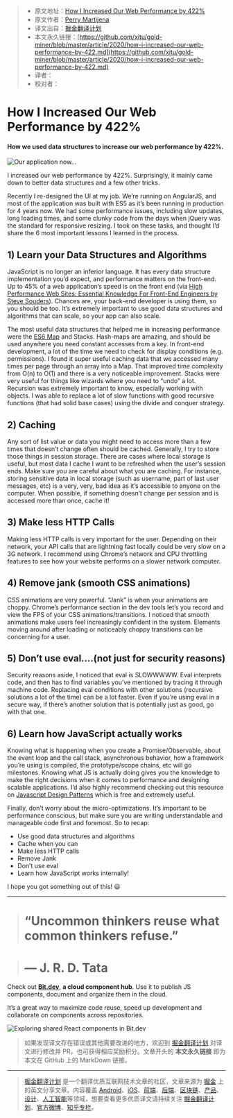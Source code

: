 > * 原文地址：[How I Increased Our Web Performance by 422%](https://blog.bitsrc.io/how-i-increased-our-web-performance-by-422-84e4997132ff)
> * 原文作者：[Perry Martijena](https://medium.com/@thisisnotperry)
> * 译文出自：[掘金翻译计划](https://github.com/xitu/gold-miner)
> * 本文永久链接：[https://github.com/xitu/gold-miner/blob/master/article/2020/how-i-increased-our-web-performance-by-422.md](https://github.com/xitu/gold-miner/blob/master/article/2020/how-i-increased-our-web-performance-by-422.md)
> * 译者：
> * 校对者：

# How I Increased Our Web Performance by 422%

#### How we used data structures to increase our web performance by 422%.

![Our application now…](https://cdn-images-1.medium.com/max/5200/0*jDO8rVIDpzTq0vGx.jpeg)

I increased our web performance by 422%. Surprisingly, it mainly came down to better data structures and a few other tricks.

Recently I re-designed the UI at my job. We’re running on AngularJS, and most of the application was built with ES5 as it’s been running in production for 4 years now. We had some performance issues, including slow updates, long loading times, and some clunky code from the days when jQuery was the standard for responsive resizing. I took on these tasks, and thought I’d share the 6 most important lessons I learned in the process.

## 1) Learn your Data Structures and Algorithms

JavaScript is no longer an inferior language. It has every data structure implementation you’d expect, and performance matters on the front-end. Up to 45% of a web application’s speed is on the front end (via [High Performance Web Sites: Essential Knowledge For Front-End Engineers by Steve Souders](http://shop.oreilly.com/product/9780596529307.do)). Chances are, your back-end developer is using them, so you should be too. It’s extremely important to use good data structures and algorithms that can scale, so your app can also scale.

The most useful data structures that helped me in increasing performance were the [ES6 Map](https://developer.mozilla.org/en-US/docs/Web/JavaScript/Reference/Global_Objects/Map) and Stacks. Hash-maps are amazing, and should be used anywhere you need constant accesses from a key. In front-end development, a lot of the time we need to check for display conditions (e.g. permissions). I found it super useful caching data that we accessed many times per page through an array into a Map. That improved time complexity from O(n) to O(1) and there is a very noticeable improvement. Stacks were very useful for things like wizards where you need to “undo” a lot. Recursion was extremely important to know, especially working with objects. I was able to replace a lot of slow functions with good recursive functions (that had solid base cases) using the divide and conquer strategy.

## 2) Caching

Any sort of list value or data you might need to access more than a few times that doesn’t change often should be cached. Generally, I try to store those things in session storage. There are cases where local storage is useful, but most data I cache I want to be refreshed when the user’s session ends. Make sure you are careful about what you are caching. For instance, storing sensitive data in local storage (such as username, part of last user messages, etc) is a very, very, bad idea as it’s accessible to anyone on the computer. When possible, if something doesn’t change per session and is accessed more than once, cache it!

## 3) Make less HTTP Calls

Making less HTTP calls is very important for the user. Depending on their network, your API calls that are lightning fast locally could be very slow on a 3G network. I recommend using Chrome’s network and CPU throttling features to see how your website performs on a slower network computer.

## 4) Remove jank (smooth CSS animations)

CSS animations are very powerful. “Jank” is when your animations are choppy. Chrome’s performance section in the dev tools let’s you record and view the FPS of your CSS animations/transitions. I noticed that smooth animations make users feel increasingly confident in the system. Elements moving around after loading or noticeably choppy transitions can be concerning for a user.

## 5) Don’t use eval….(not just for security reasons)

Security reasons aside, I noticed that eval is SLOWWWWW. Eval interprets code, and then has to find variables you’ve mentioned by tracing it through machine code. Replacing eval conditions with other solutions (recursive solutions a lot of the time) can be a lot faster. Even if you’re using eval in a secure way, if there’s another solution that is potentially just as good, go with that one.

## 6) Learn how JavaScript actually works

Knowing what is happening when you create a Promise/Observable, about the event loop and the call stack, asynchronous behavior, how a framework you’re using is compiled, the prototype/scope chains, etc will go milestones. Knowing what JS is actually doing gives you the knowledge to make the right decisions when it comes to performance and designing scalable applications. I’d also highly recommend checking out this resource on [Javascript Design Patterns](https://www.dofactory.com/javascript/design-patterns) which is free and extremely useful.

Finally, don’t worry about the micro-optimizations. It’s important to be performance conscious, but make sure you are writing understandable and manageable code first and foremost. So to recap:

* Use good data structures and algorithms
* Cache when you can
* Make less HTTP calls
* Remove Jank
* Don’t use eval
* Learn how JavaScript works internally!

I hope you got something out of this! 😃

---

> # **“Uncommon thinkers reuse what common thinkers refuse.”**

> # **— J. R. D. Tata**

Check out [**Bit.dev**](https://bit.dev/), **a cloud component hub**. Use it to publish JS components, document and organize them in the cloud.

It’s a great way to maximize code reuse, speed up development and collaborate on components across repositories.

![Exploring shared React components in [Bit.dev](https://bit.dev/)](https://cdn-images-1.medium.com/max/2000/0*eg-X6qRbrX4uWOzC.gif)

> 如果发现译文存在错误或其他需要改进的地方，欢迎到 [掘金翻译计划](https://github.com/xitu/gold-miner) 对译文进行修改并 PR，也可获得相应奖励积分。文章开头的 **本文永久链接** 即为本文在 GitHub 上的 MarkDown 链接。

---

> [掘金翻译计划](https://github.com/xitu/gold-miner) 是一个翻译优质互联网技术文章的社区，文章来源为 [掘金](https://juejin.im) 上的英文分享文章。内容覆盖 [Android](https://github.com/xitu/gold-miner#android)、[iOS](https://github.com/xitu/gold-miner#ios)、[前端](https://github.com/xitu/gold-miner#前端)、[后端](https://github.com/xitu/gold-miner#后端)、[区块链](https://github.com/xitu/gold-miner#区块链)、[产品](https://github.com/xitu/gold-miner#产品)、[设计](https://github.com/xitu/gold-miner#设计)、[人工智能](https://github.com/xitu/gold-miner#人工智能)等领域，想要查看更多优质译文请持续关注 [掘金翻译计划](https://github.com/xitu/gold-miner)、[官方微博](http://weibo.com/juejinfanyi)、[知乎专栏](https://zhuanlan.zhihu.com/juejinfanyi)。
